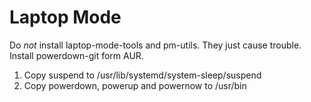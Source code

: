 # Laptop Mode

Do *not* install laptop-mode-tools and pm-utils. They just cause trouble. Install powerdown-git form AUR.

1. Copy suspend to /usr/lib/systemd/system-sleep/suspend
2. Copy powerdown, powerup and powernow to /usr/bin
